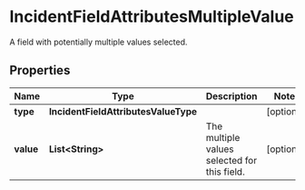 # IncidentFieldAttributesMultipleValue

A field with potentially multiple values selected.

## Properties

| Name      | Type                                 | Description                                  | Notes      |
| --------- | ------------------------------------ | -------------------------------------------- | ---------- |
| **type**  | **IncidentFieldAttributesValueType** |                                              | [optional] |
| **value** | **List&lt;String&gt;**               | The multiple values selected for this field. | [optional] |
